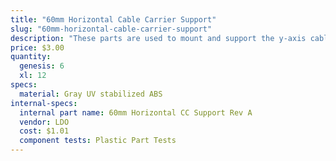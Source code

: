 ```yaml
---
title: "60mm Horizontal Cable Carrier Support"
slug: "60mm-horizontal-cable-carrier-support"
description: "These parts are used to mount and support the y-axis cable carrier. The gusset also functions as an area for cables, tubes, and LED light strips to be routed through."
price: $3.00
quantity:
  genesis: 6
  xl: 12
specs:
  material: Gray UV stabilized ABS
internal-specs:
  internal part name: 60mm Horizontal CC Support Rev A
  vendor: LDO
  cost: $1.01
  component tests: Plastic Part Tests
---
```

